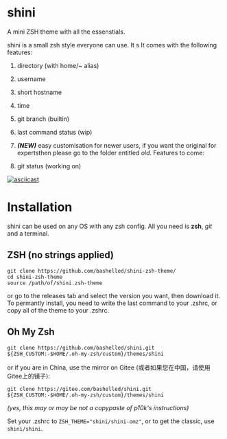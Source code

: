 # shini
A mini ZSH theme with all the essenstials.

shini is a small zsh style everyone can use. It s
It comes with the following features:

1. directory (with home/~ alias)
2. username
3. short hostname
4. time
5. git branch (builtin)
6. last command status (wip)
7. ***(NEW)*** easy customisation for newer users, if you want the original for expertsthen please go to the folder entitled *old*.
Features to come:

1. git status (working on) 

[![asciicast](https://asciinema.org/a/387244.svg)](https://asciinema.org/a/387244)

# Installation

shini can be used on any OS with any zsh config. All you need is **zsh**, *git* and a terminal.

## ZSH (no strings applied)
```
git clone https://github.com/bashelled/shini-zsh-theme/
cd shini-zsh-theme
source /path/of/shini.zsh-theme
```
or go to the releases tab and select the version you want, then download it. 
To permantly install, you need to write the last command to your .zshrc, or copy all of the theme to your .zshrc.

## Oh My Zsh
```
git clone https://github.com/bashelled/shini.git ${ZSH_CUSTOM:-$HOME/.oh-my-zsh/custom}/themes/shini
```
or if you are in China, use the mirror on Gitee (或者如果您在中国，请使用Gitee上的镜子):
```
git clone https://gitee.com/bashelled/shini.git ${ZSH_CUSTOM:-$HOME/.oh-my-zsh/custom}/themes/shini
```
*(yes, this may or may be not a copypaste of p10k's instructions)*


Set your .zshrc to ```ZSH_THEME="shini/shini-omz"```, or to get the classic, use ```shini/shini```.
